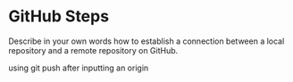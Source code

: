 # GitHub Steps

Describe in your own words how to establish a connection between a local repository and a remote repository on GitHub.

using git push after inputting an origin